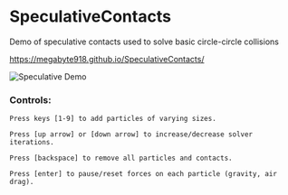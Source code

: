 # SpeculativeContacts
Demo of speculative contacts used to solve basic circle-circle collisions

https://megabyte918.github.io/SpeculativeContacts/

![Speculative Demo](https://i.imgur.com/m5uYA4g.png)

### Controls:
```
Press keys [1-9] to add particles of varying sizes. 

Press [up arrow] or [down arrow] to increase/decrease solver iterations. 

Press [backspace] to remove all particles and contacts. 

Press [enter] to pause/reset forces on each particle (gravity, air drag).
```
